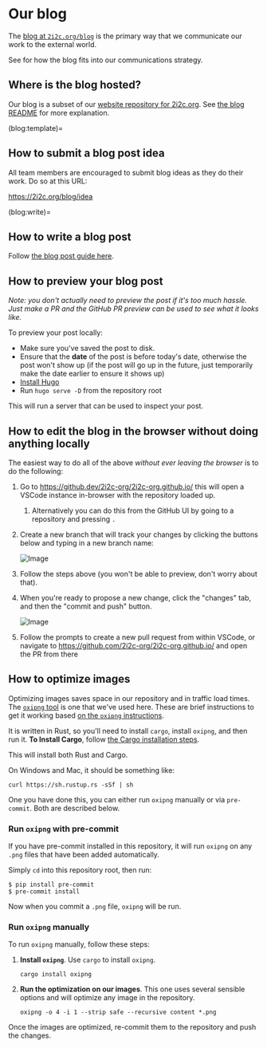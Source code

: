 # Our blog

The [blog at `2i2c.org/blog`](https://2i2c.org/blog) is the primary way that we communicate our work to the external world.

See [](./strategy.md) for how the blog fits into our communications strategy.

## Where is the blog hosted?

Our blog is a subset of our [website repository for 2i2c.org](https://github.com/2i2c-org/2i2c-org.github.io).
See [the blog README](https://github.com/2i2c-org/2i2c-org.github.io/blob/main/content/blog/README.md) for more explanation.

(blog:template)=
## How to submit a blog post idea

All team members are encouraged to submit blog ideas as they do their work.
Do so at this URL:

https://2i2c.org/blog/idea

(blog:write)=
## How to write a blog post

Follow [the blog post guide here](https://github.com/2i2c-org/2i2c-org.github.io/blob/main/content/blog/README.md).

## How to preview your blog post

_Note: you don't actually need to preview the post if it's too much hassle. Just make a PR and the GitHub PR preview can be used to see what it looks like._

To preview your post locally:

- Make sure you've saved the post to disk.
- Ensure that the **date** of the post is before today's date, otherwise the post won't show up (if the post will go up in the future, just temporarily make the date earlier to ensure it shows up)
- [Install Hugo](https://gohugo.io/installation/)
- Run `hugo serve -D` from the repository root

This will run a server that can be used to inspect your post.

## How to edit the blog in the browser without doing anything locally

The easiest way to do all of the above _without ever leaving the browser_ is to do the following:

1. Go to https://github.dev/2i2c-org/2i2c-org.github.io/ this will open a VSCode instance in-browser with the repository loaded up.
    1. Alternatively you can do this from the GitHub UI by going to a repository and pressing `.`
2. Create a new branch that will track your changes by clicking the buttons below and typing in a new branch name: 
    
    ![Image](https://github.com/user-attachments/assets/9566db6d-6105-4b0e-9451-01722fcb2b26)
3. Follow the steps above (you won't be able to preview, don't worry about that).
4. When you're ready to propose a new change, click the "changes" tab, and then the "commit and push" button. 

    ![Image](https://github.com/user-attachments/assets/7cad310d-2620-4ad8-aa99-6e13bb3e4174)
5. Follow the prompts to create a new pull request from within VSCode, or navigate to https://github.com/2i2c-org/2i2c-org.github.io/ and open the PR from there

## How to optimize images

Optimizing images saves space in our repository and in traffic load times.
The [`oxipng` tool](https://github.com/shssoichiro/oxipng) is one that we've used here.
These are brief instructions to get it working based [on the `oxipng` instructions](https://github.com/shssoichiro/oxipng#installing).

It is written in Rust, so you'll need to install `cargo`, install `oxipng`, and then run it.
**To Install Cargo**, follow [the Cargo installation steps](https://doc.rust-lang.org/cargo/getting-started/installation.html).

This will install both Rust and Cargo.

On Windows and Mac, it should be something like:

```
curl https://sh.rustup.rs -sSf | sh
```

One you have done this, you can either run `oxipng` manually or via `pre-commit`.
Both are described below.

### Run `oxipng` with pre-commit

If you have pre-commit installed in this repository, it will run `oxipng` on any `.png` files that have been added automatically.

Simply `cd` into this repository root, then run:

```
$ pip install pre-commit
$ pre-commit install
```

Now when you commit a `.png` file, `oxipng` will be run.

### Run `oxipng` manually

To run `oxipng` manually, follow these steps:

1. **Install `oxipng`**. Use `cargo` to install `oxipng`.

   ```
   cargo install oxipng
   ```
2. **Run the optimization on our images**.
   This one uses several sensible options and will optimize any image in the repository.

   ```
   oxipng -o 4 -i 1 --strip safe --recursive content *.png
   ```

Once the images are optimized, re-commit them to the repository and push the changes.
